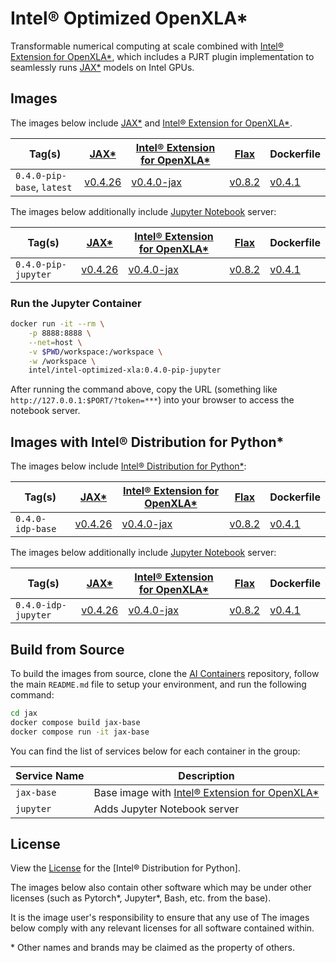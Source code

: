 # Intel® Optimized OpenXLA\*

Transformable numerical computing at scale combined with [Intel® Extension for OpenXLA\*], which includes a PJRT plugin implementation to seamlessly runs [JAX\*] models on Intel GPUs.

## Images

The images below include [JAX\*] and [Intel® Extension for OpenXLA\*].

| Tag(s)                     | [JAX\*]   | [Intel® Extension for OpenXLA\*] | [Flax]   | Dockerfile      |
| -------------------------- | --------- | -------------------------------- | -------- | --------------- |
| `0.4.0-pip-base`, `latest` | [v0.4.26] | [v0.4.0-jax]                     | [v0.8.2] | [v0.4.1]        |

The images below additionally include [Jupyter Notebook](https://jupyter.org/) server:

| Tag(s)              | [JAX\*]   | [Intel® Extension for OpenXLA\*] | [Flax]   | Dockerfile      |
| ------------------- | --------- | ----------------- | -------- | --------------- |
| `0.4.0-pip-jupyter` | [v0.4.26] | [v0.4.0-jax]      | [v0.8.2] | [v0.4.1]        |

### Run the Jupyter Container

```bash
docker run -it --rm \
    -p 8888:8888 \
    --net=host \
    -v $PWD/workspace:/workspace \
    -w /workspace \
    intel/intel-optimized-xla:0.4.0-pip-jupyter
```

After running the command above, copy the URL (something like `http://127.0.0.1:$PORT/?token=***`) into your browser to access the notebook server.

## Images with Intel® Distribution for Python*

The images below include [Intel® Distribution for Python*]:

| Tag(s)           | [JAX\*]   | [Intel® Extension for OpenXLA\*] | [Flax]   | Dockerfile      |
| ---------------- | --------- | ----------------- | -------- | --------------- |
| `0.4.0-idp-base` | [v0.4.26] | [v0.4.0-jax]      | [v0.8.2] | [v0.4.1]        |

The images below additionally include [Jupyter Notebook](https://jupyter.org/) server:

| Tag(s)              | [JAX\*]   | [Intel® Extension for OpenXLA\*] | [Flax]   | Dockerfile      |
| ------------------- | --------- | ----------------- | -------- | --------------- |
| `0.4.0-idp-jupyter` | [v0.4.26] | [v0.4.0-jax]      | [v0.8.2] | [v0.4.1]        |

## Build from Source

To build the images from source, clone the [AI Containers](https://github.com/intel/ai-containers) repository, follow the main `README.md` file to setup your environment, and run the following command:

```bash
cd jax
docker compose build jax-base
docker compose run -it jax-base
```

You can find the list of services below for each container in the group:

| Service Name | Description                                     |
| ------------ | ----------------------------------------------- |
| `jax-base`   | Base image with [Intel® Extension for OpenXLA\*] |
| `jupyter`    | Adds Jupyter Notebook server                    |

## License

View the [License](https://github.com/intel/ai-containers/blob/main/LICENSE) for the [Intel® Distribution for Python].

The images below also contain other software which may be under other licenses (such as Pytorch*, Jupyter*, Bash, etc. from the base).

It is the image user's responsibility to ensure that any use of The images below comply with any relevant licenses for all software contained within.

\* Other names and brands may be claimed as the property of others.

<!--Below are links used in these document. They are not rendered: -->

[Intel® Distribution for Python*]: https://www.intel.com/content/www/us/en/developer/tools/oneapi/distribution-for-python.html#gs.9bos9m
[Intel® Extension for OpenXLA\*]: https://github.com/intel/intel-extension-for-openxla
[JAX\*]: https://github.com/google/jax
[Flax]: https://github.com/google/flax

[v0.4.26]: https://github.com/google/jax/releases/tag/jax-v0.4.26

[v0.4.0-jax]: https://github.com/intel/intel-extension-for-openxla/releases/tag/0.4.0

[v0.8.2]: https://github.com/google/Flax/releases/tag/v0.8.2

[v0.4.1]: https://github.com/intel/ai-containers/blob/main/jax/Dockerfile
